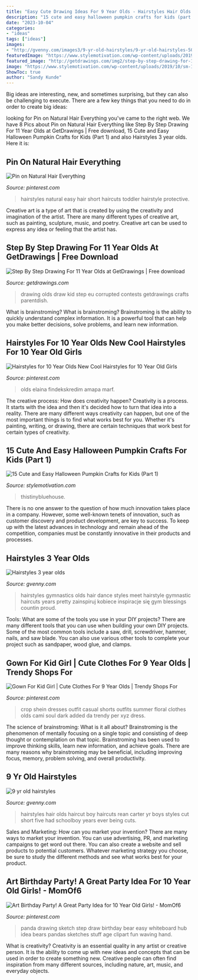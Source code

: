 ```yaml
---
title: "Easy Cute Drawing Ideas For 9 Year Olds - Hairstyles Hair Olds Haircut Boy Haircuts Rean Carter Yr Boys Styles Cut Short Five Had Schoolboy Years Ever Being Cuts"
description: "15 cute and easy halloween pumpkin crafts for kids (part 1)"
date: "2023-10-04"
categories:
- "ideas"
tags: ["ideas"]
images:
- "http://gvenny.com/images3/9-yr-old-hairstyles/9-yr-old-hairstyles-50_12.jpg"
featuredImage: "https://www.stylemotivation.com/wp-content/uploads/2019/10/sm-173.jpg"
featured_image: "http://getdrawings.com/img2/step-by-step-drawing-for-11-year-olds-55.jpg"
image: "https://www.stylemotivation.com/wp-content/uploads/2019/10/sm-173.jpg"
ShowToc: true
author: "Sandy Kunde"
---
```



Big ideas are interesting, new, and sometimes surprising, but they can also be challenging to execute. There are a few key things that you need to do in order to create big ideas:

	

		
looking for Pin on Natural Hair Everything you've came to the right web. We have 8 Pics about Pin on Natural Hair Everything like Step By Step Drawing For 11 Year Olds at GetDrawings | Free download, 15 Cute and Easy Halloween Pumpkin Crafts for Kids (Part 1) and also Hairstyles 3 year olds. Here it is:
		
    
## Pin On Natural Hair Everything

<img loading=lazy src="https://i.pinimg.com/originals/ca/c0/62/cac0628846a7473ecc631fdaff5f9b3f.jpg" onerror="this.onerror=null;this.src='https://tse1.mm.bing.net/th?id=OIP.1FIO7hz7P-Rl5uc3chEwrgHaHd&amp;pid=15.1';" alt="Pin on Natural Hair Everything">

_Source: pinterest.com_

>hairstyles natural easy hair short haircuts toddler hairstyle protective. 

	

Creative art is a type of art that is created by using the creativity and imagination of the artist. There are many different types of creative art, such as painting, sculpture, music, and poetry. Creative art can be used to express any idea or feeling that the artist has.

    
## Step By Step Drawing For 11 Year Olds At GetDrawings | Free Download

<img loading=lazy src="http://getdrawings.com/img2/step-by-step-drawing-for-11-year-olds-55.jpg" onerror="this.onerror=null;this.src='https://tse2.mm.bing.net/th?id=OIP.hU5cPOWWLru2svWioUDr3QHaE7&amp;pid=15.1';" alt="Step By Step Drawing For 11 Year Olds at GetDrawings | Free download">

_Source: getdrawings.com_

>drawing olds draw kid step eu corrupted contests getdrawings crafts parentdish. 

	

What is brainstroming?
What is brainstroming? Brainstroming is the ability to quickly understand complex information. It is a powerful tool that can help you make better decisions, solve problems, and learn new information.

    
## Hairstyles For 10 Year Olds New Cool Hairstyles For 10 Year Old Girls

<img loading=lazy src="https://i.pinimg.com/originals/f5/31/24/f53124b46df8984b76290ea16e3bba9f.jpg" onerror="this.onerror=null;this.src='https://tse1.mm.bing.net/th?id=OIP.BuCFQU8tPHL0IRYugGjN-AHaJJ&amp;pid=15.1';" alt="Hairstyles for 10 Year Olds New Cool Hairstyles for 10 Year Old Girls">

_Source: pinterest.com_

>olds elaina findekskredim amapa marf. 

	

The creative process: How does creativity happen?
Creativity is a process. It starts with the idea and then it's decided how to turn that idea into a reality. There are many different ways creativity can happen, but one of the most important things is to find what works best for you. Whether it's painting, writing, or drawing, there are certain techniques that work best for certain types of creativity.

    
## 15 Cute And Easy Halloween Pumpkin Crafts For Kids (Part 1)

<img loading=lazy src="https://www.stylemotivation.com/wp-content/uploads/2019/10/sm-173.jpg" onerror="this.onerror=null;this.src='https://tse1.mm.bing.net/th?id=OIP.VhNJPXQ2OgIiaRmmT2OovwHaLH&amp;pid=15.1';" alt="15 Cute and Easy Halloween Pumpkin Crafts for Kids (Part 1)">

_Source: stylemotivation.com_

>thistinybluehouse. 

	

There is no one answer to the question of how much innovation takes place in a company. However, some well-known tenets of innovation, such as customer discovery and product development, are key to success. To keep up with the latest advances in technology and remain ahead of the competition, companies must be constantly innovative in their products and processes.

    
## Hairstyles 3 Year Olds

<img loading=lazy src="http://gvenny.com/images3/hairstyles-3-year-olds/hairstyles-3-year-olds-71_9.JPG" onerror="this.onerror=null;this.src='https://tse3.mm.bing.net/th?id=OIP.gmpkuRALBl6Z18DnfkzEuQHaFj&amp;pid=15.1';" alt="Hairstyles 3 year olds">

_Source: gvenny.com_

>hairstyles gymnastics olds hair dance styles meet hairstyle gymnastic haircuts years pretty zainspiruj kobiece inspiracje się gym blessings countin proud. 

	

Tools: What are some of the tools you use in your DIY projects?
There are many different tools that you can use when building your own DIY projects. Some of the most common tools include a saw, drill, screwdriver, hammer, nails, and saw blade. You can also use various other tools to complete your project such as sandpaper, wood glue, and clamps.

    
## Gown For Kid Girl | Cute Clothes For 9 Year Olds | Trendy Shops For

<img loading=lazy src="https://i.pinimg.com/736x/aa/d2/a9/aad2a9c94b754a7cf28643ce64efab4b.jpg" onerror="this.onerror=null;this.src='https://tse1.mm.bing.net/th?id=OIP.ziEEavfJi6tWYKiROv848QHaJ3&amp;pid=15.1';" alt="Gown For Kid Girl | Cute Clothes For 9 Year Olds | Trendy Shops For">

_Source: pinterest.com_

>crop shein dresses outfit casual shorts outfits summer floral clothes olds cami soul dark added da trendy per xyz dress. 

	

The science of brainstroming: What is it all about?
Brainstroming is the phenomenon of mentally focusing on a single topic and consisting of deep thought or contemplation on that topic. Brainstroming has been used to improve thinking skills, learn new information, and achieve goals. There are many reasons why brainstroming may be beneficial, including improving focus, memory, problem solving, and overall productivity.

    
## 9 Yr Old Hairstyles

<img loading=lazy src="http://gvenny.com/images3/9-yr-old-hairstyles/9-yr-old-hairstyles-50_12.jpg" onerror="this.onerror=null;this.src='https://tse2.mm.bing.net/th?id=OIP.MgP5lSKSSR3wxbtaN9HVJQAAAA&amp;pid=15.1';" alt="9 yr old hairstyles">

_Source: gvenny.com_

>hairstyles hair olds haircut boy haircuts rean carter yr boys styles cut short five had schoolboy years ever being cuts. 

	

Sales and Marketing: How can you market your invention?
There are many ways to market your invention. You can use advertising, PR, and marketing campaigns to get word out there. You can also create a website and sell products to potential customers. Whatever marketing strategy you choose, be sure to study the different methods and see what works best for your product.

    
## Art Birthday Party! A Great Party Idea For 10 Year Old Girls! - MomOf6

<img loading=lazy src="https://i.pinimg.com/736x/a5/ca/bd/a5cabde6a282d26a11d7c3ab903f0975--art-birthday-parties-birthday-party-ideas.jpg" onerror="this.onerror=null;this.src='https://tse4.mm.bing.net/th?id=OIP.X4PcVjdIx4MMP0cZEX6YwgHaFj&amp;pid=15.1';" alt="Art Birthday Party! A Great Party Idea for 10 Year Old Girls! - MomOf6">

_Source: pinterest.com_

>panda drawing sketch step draw birthday bear easy whiteboard hub idea bears pandas sketches stuff age clipart fun waving hand. 

	

What is creativity?
Creativity is an essential quality in any artist or creative person. It is the ability to come up with new ideas and concepts that can be used in order to create something new. Creative people can often find inspiration from many different sources, including nature, art, music, and everyday objects.

